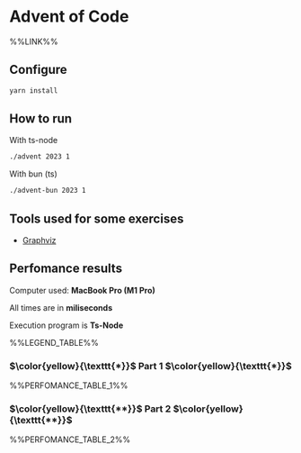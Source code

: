 # Advent of Code

%%LINK%%

## Configure

```sh
yarn install
```

## How to run

With ts-node

```sh
./advent 2023 1
```

With bun (ts)

```sh
./advent-bun 2023 1
```

## Tools used for some exercises

* [Graphviz](https://graphviz.org)

## Perfomance results

Computer used: **MacBook Pro (M1 Pro)**

All times are in **miliseconds**

Execution program is **Ts-Node**

%%LEGEND_TABLE%%

### $\color{yellow}{\texttt{*}}$ Part 1 $\color{yellow}{\texttt{*}}$

%%PERFOMANCE_TABLE_1%%

### $\color{yellow}{\texttt{**}}$ Part 2 $\color{yellow}{\texttt{**}}$

%%PERFOMANCE_TABLE_2%%